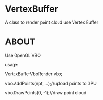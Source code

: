 # VertexBuffer
A class to render point cloud use Vertex Buffer

ABOUT
================================================================================
Use OpenGL VBO

usage:

VertexBufferVboRender vbo;

vbo.AddPoints(npt, ...);//upload points to GPU

vbo.DrawPoints(0, -1);//draw point cloud
